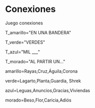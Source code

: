 
# Conexiones
Juego conexiones

T_amarillo="EN UNA BANDERA"

T_verde="VERDES"

T_azul="MIL ___"

T_morado="AL PARTIR UN..."

amarillo=Rayas,Cruz,Águila,Corona 

verde=Lagarto,Planta,Guardia, Shrek 

azul=Leguas,Anuncios,Gracias,Viviendas

morado=Beso,Flor,Caricia,Adiós

